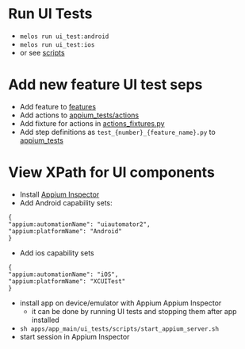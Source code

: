 # Run UI Tests
* `melos run ui_test:android`
* `melos run ui_test:ios`
* or see [scripts](scripts)

# Add new feature UI test seps
* Add feature to [features](features)
* Add actions to [appium_tests/actions](appium_tests/actions)
* Add fixture for actions in [actions_fixtures.py](appium_tests/actions/actions_fixtures.py)
* Add step definitions as `test_{number}_{feature_name}.py` to [appium_tests](appium_tests)

# View XPath for UI components
* Install [Appium Inspector](https://github.com/appium/appium-inspector)
* Add Android capability sets:
```
{
"appium:automationName": "uiautomator2",
"appium:platformName": "Android"
}
```
* Add ios capability sets
```
{
"appium:automationName": "iOS",
"appium:platformName": "XCUITest"
}
```
* install app on device/emulator with Appium Appium Inspector
  * it can be done by running UI tests and stopping them after app installed
* `sh apps/app_main/ui_tests/scripts/start_appium_server.sh`
* start session in Appium Inspector
